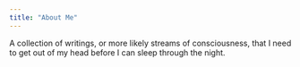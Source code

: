 ```yaml
---
title: "About Me"
---
```


A collection of writings, or more likely streams of consciousness, that I need to get out of my head before I can sleep through the night.
